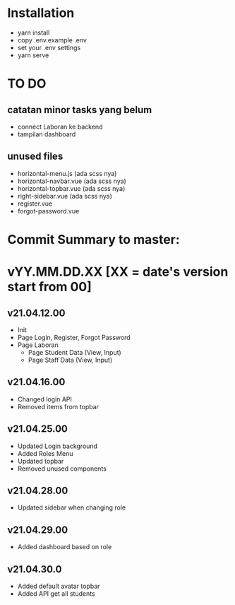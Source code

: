 # Installation
- yarn install
- copy .env.example .env
- set your .env settings
- yarn serve

# TO DO
## catatan minor tasks yang belum
- connect Laboran ke backend
- tampilan dashboard

## unused files
- horizontal-menu.js        (ada scss nya)
- horizontal-navbar.vue     (ada scss nya)
- horizontal-topbar.vue     (ada scss nya)
- right-sidebar.vue         (ada scss nya)
- register.vue
- forgot-password.vue

# Commit Summary to master: 
# vYY.MM.DD.XX [XX = date's version start from 00]
## v21.04.12.00
- Init
- Page Login, Register, Forgot Password
- Page Laboran
    - Page Student Data (View, Input)
    - Page Staff Data (View, Input)

## v21.04.16.00
- Changed login API
- Removed items from topbar

## v21.04.25.00
- Updated Login background
- Added Roles Menu
- Updated topbar
- Removed unused components

## v21.04.28.00
- Updated sidebar when changing role

## v21.04.29.00
- Added dashboard based on role

## v21.04.30.0
- Added default avatar topbar
- Added API get all students